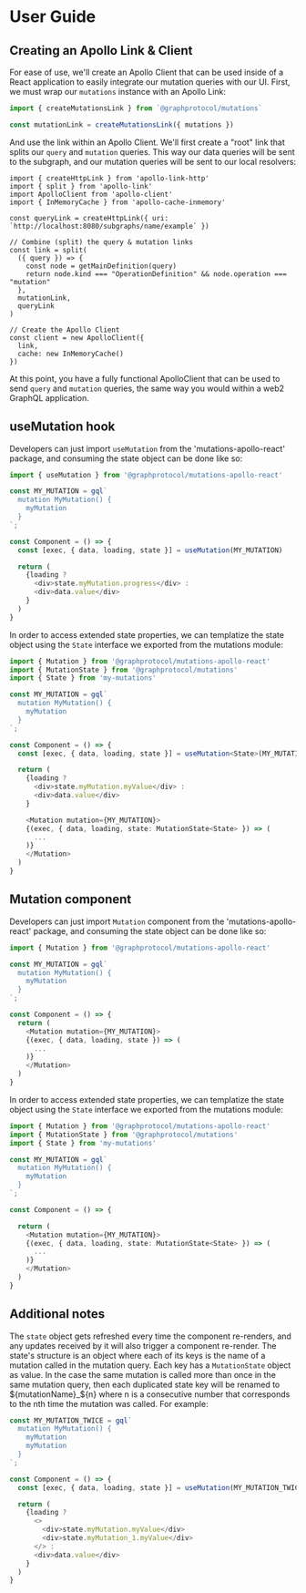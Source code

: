 # User Guide

## Creating an Apollo Link & Client

For ease of use, we'll create an Apollo Client that can be used inside of a React application to easily integrate our mutation queries with our UI.
First, we must wrap our `mutations` instance with an Apollo Link:  
```ts
import { createMutationsLink } from `@graphprotocol/mutations`

const mutationLink = createMutationsLink({ mutations })
```

And use the link within an Apollo Client. We'll first create a "root" link that splits our `query` and `mutation` queries. This way our data queries will be sent to the subgraph, and our mutation queries will be sent to our local resolvers:  

```tsx
import { createHttpLink } from 'apollo-link-http'
import { split } from 'apollo-link'
import ApolloClient from 'apollo-client'
import { InMemoryCache } from 'apollo-cache-inmemory'

const queryLink = createHttpLink({ uri: `http://localhost:8080/subgraphs/name/example` })

// Combine (split) the query & mutation links
const link = split(
  ({ query }) => {
    const node = getMainDefinition(query)
    return node.kind === "OperationDefinition" && node.operation === "mutation"
  },
  mutationLink,
  queryLink
)

// Create the Apollo Client
const client = new ApolloClient({
  link,
  cache: new InMemoryCache()
})
```

At this point, you have a fully functional ApolloClient that can be used to send `query` and `mutation` queries, the same way you would within a web2 GraphQL application.

## useMutation hook

Developers can just import `useMutation` from the 'mutations-apollo-react' package, and consuming the state object can be done like so:

```ts
import { useMutation } from '@graphprotocol/mutations-apollo-react'

const MY_MUTATION = gql`
  mutation MyMutation() {
    myMutation
  }
`;

const Component = () => {
  const [exec, { data, loading, state }] = useMutation(MY_MUTATION)

  return (
    {loading ?
      <div>state.myMutation.progress</div> :
      <div>data.value</div>
    }
  )
}
```

In order to access extended state properties, we can templatize the state object using the `State` interface we exported from the mutations module:  
```ts
import { Mutation } from '@graphprotocol/mutations-apollo-react'
import { MutationState } from '@graphprotocol/mutations'
import { State } from 'my-mutations'

const MY_MUTATION = gql`
  mutation MyMutation() {
    myMutation
  }
`;

const Component = () => {
  const [exec, { data, loading, state }] = useMutation<State>(MY_MUTATION)

  return (
    {loading ? 
      <div>state.myMutation.myValue</div> :
      <div>data.value</div>
    }

    <Mutation mutation={MY_MUTATION}>
    {(exec, { data, loading, state: MutationState<State> }) => (
      ...
    )}
    </Mutation>
  )
}
```

## Mutation component

Developers can just import `Mutation` component from the 'mutations-apollo-react' package, and consuming the state object can be done like so:

```ts
import { Mutation } from '@graphprotocol/mutations-apollo-react'

const MY_MUTATION = gql`
  mutation MyMutation() {
    myMutation
  }
`;

const Component = () => {
  return (
    <Mutation mutation={MY_MUTATION}>
    {(exec, { data, loading, state }) => (
      ...
    )}
    </Mutation>
  )
}
```

In order to access extended state properties, we can templatize the state object using the `State` interface we exported from the mutations module:  
```ts
import { Mutation } from '@graphprotocol/mutations-apollo-react'
import { MutationState } from '@graphprotocol/mutations'
import { State } from 'my-mutations'

const MY_MUTATION = gql`
  mutation MyMutation() {
    myMutation
  }
`;

const Component = () => {

  return (
    <Mutation mutation={MY_MUTATION}>
    {(exec, { data, loading, state: MutationState<State> }) => (
      ...
    )}
    </Mutation>
  )
}
```

## Additional notes

The `state` object gets refreshed every time the component re-renders, and any updates received by it will also trigger a component re-render. The state's structure is an object where each of its keys is the name of a mutation called in the mutation query. Each key has a `MutationState` object as value. In the case the same mutation is called more than once in the same mutation query, then each duplicated state key will be renamed to ${mutationName}_${n} where n is a consecutive number that corresponds to the nth time the mutation was called. For example:
```ts
const MY_MUTATION_TWICE = gql`
  mutation MyMutation() {
    myMutation
    myMutation
  }
`;

const Component = () => {
  const [exec, { data, loading, state }] = useMutation(MY_MUTATION_TWICE)

  return (
    {loading ?
      <>
        <div>state.myMutation.myValue</div>
        <div>state.myMutation_1.myValue</div>
      </> :
      <div>data.value</div>
    }
  )
}
```
